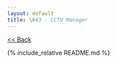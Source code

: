 ```yaml
---
layout: default
title: \#43 - CCTV Manager
---
```


[<< Back](../)

{% include_relative README.md %}